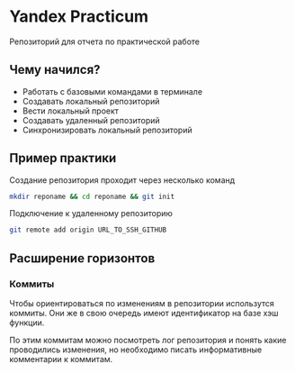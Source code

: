 # Yandex Practicum

Репозиторий для отчета по практической работе

## Чему начился?

- Работать с базовыми командами в терминале
- Создавать локальный репозиторий
- Вести локальный проект
- Создавать удаленный репозиторий
- Синхронизировать локальный репозиторий

## Пример практики

Создание репозитория проходит через несколько команд  

```bash
mkdir reponame && cd reponame && git init
```

Подключение к удаленному репозиторию  

```bash
git remote add origin URL_TO_SSH_GITHUB
```


## Расширение горизонтов

### Коммиты

Чтобы ориентироваться по изменениям в репозитории использутся коммиты. Они же в свою очередь имеют идентификатор на базе хэш функции.

По этим коммитам можно посмотреть лог репозитория и понять какие проводились изменения, но необходимо писать информативные комментарии к коммитам.

